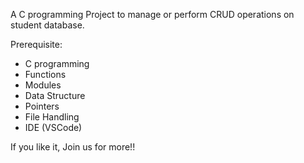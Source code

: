 A C programming Project to manage or perform CRUD operations on student database.

Prerequisite:
* C programming
* Functions
* Modules
* Data Structure
* Pointers
* File Handling
* IDE (VSCode)

If you like it, Join us for more!!
